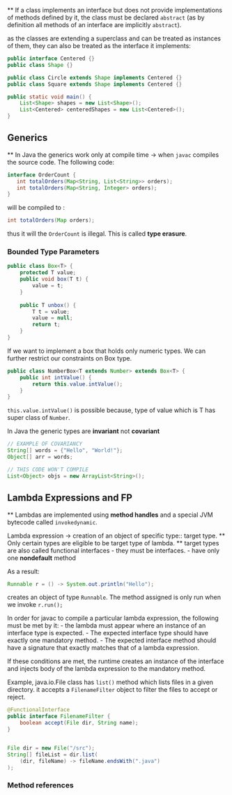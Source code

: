 ** If a class implements an interface but does not provide implementations of methods defined by it, the class must be declared `abstract` (as by definition all methods of an interface are implicitly `abstract`).


as the classes are extending a superclass and can be treated as instances of them, they can also be treated as the interface it implements:
```java
public interface Centered {}
public class Shape {}

public class Circle extends Shape implements Centered {}
public class Square extends Shape implements Centered {}

public static void main() {
	List<Shape> shapes = new List<Shape>();
	List<Centered> centeredShapes = new List<Centered>();
}
```





## Generics
 ** In Java the generics work only at compile time 
	 -> when `javac` compiles the source code. The following code:
 ```java
 interface OrderCount {
	int totalOrders(Map<String, List<String>> orders);
	int totalOrders(Map<String, Integer> orders);
 }
```

will be compiled to :
```java
int totalOrders(Map orders);
```
thus it will the `OrderCount` is illegal.
This is called **type erasure**.

### Bounded Type Parameters
```java
public class Box<T> {
	protected T value;
	public void box(T t) {
		value = t;
	}	
	
	public T unbox() {
		T t = value;
		value = null;
		return t;
	}
}
```
If we want to implement a box that holds only numeric types. We can further restrict our constraints on Box type.

```java
public class NumberBox<T extends Number> extends Box<T> {
	public int intValue() {
		return this.value.intValue();
	}
}
```

`this.value.intValue()` is possible because, type of value which is T has super class of `Number`.

In Java the generic types are **invariant** not **covariant**

```java
// EXAMPLE OF COVARIANCY 
String[] words = {"Hello", "World!"};
Object[] arr = words; 
```

```java
// THIS CODE WON'T COMPILE
List<Object> objs = new ArrayList<String>();
```


## Lambda Expressions and FP

** Lambdas are implemented using **method handles** and a special JVM bytecode called `invokedynamic`.

Lambda expression -> creation of an object of specific type:: target type.
	** Only certain types are eligible to be target type of lambda.
	** target types are also called functional interfaces 
		- they must be interfaces.
		- have only one **nondefault** method


As a result:
```java
Runnable r = () -> System.out.println("Hello");
```
creates an object of type `Runnable`. The method assigned is only run when we invoke `r.run();`

In order for javac to compile a particular lambda expression, the following must be met by it:
	- the lambda must appear where an instance of an interface type is expected.
	- The expected interface type should have exactly one mandatory method.
	- The expected interface method should have a signature that exactly matches that of a lambda expression.

If these conditions are met, the runtime creates an instance of the interface and injects body of the lambda expression to the mandatory method.



Example, java.io.File class has `list()` method which lists files in a given directory. it accepts a `FilenameFilter` object to filter the files to accept or reject.

```java
@FunctionalInterface
public interface FilenameFilter {
	boolean accept(File dir, String name);
}


File dir = new File("/src");
String[] fileList = dir.list(
	(dir, fileName) -> fileName.endsWith(".java") 
);
```


### Method references











